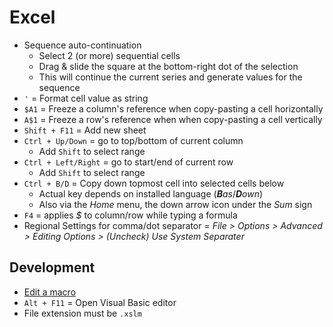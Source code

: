 # Excel

* Sequence auto-continuation
  * Select 2 (or more) sequential cells
  * Drag & slide the square at the bottom-right dot of the selection
  * This will continue the current series and generate values for the sequence
* `'` = Format cell value as string
* `$A1` = Freeze a column's reference when copy-pasting a cell horizontally
* `A$1` = Freeze a row's reference when when copy-pasting a cell vertically
* `Shift + F11` = Add new sheet
* `Ctrl + Up/Down` = go to top/bottom of current column
  * Add `Shift` to select range
* `Ctrl + Left/Right` = go to start/end of current row
  * Add `Shift` to select range
* `Ctrl + B/D` = Copy down topmost cell into selected cells below
  * Actual key depends on installed language (_**B**as_/_**D**own_)
  * Also via the _Home_ menu, the down arrow icon under the _Sum_ sign
* `F4` = applies _$_ to column/row while typing a formula
* Regional Settings for comma/dot separator = _File > Options > Advanced > Editing Options > (Uncheck) Use System Separater_

## Development

* [Edit a macro](https://support.microsoft.com/en-us/office/edit-a-macro-ed9e8c3d-58fd-47a1-83eb-bdee680376bb)
* `Alt + F11` = Open Visual Basic editor
* File extension must be `.xslm`
